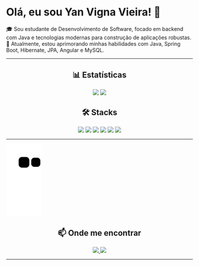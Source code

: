 <!-- GitHub README.md -->

<h1>Olá, eu sou Yan Vigna Vieira! 👋</h1> 
<p>🎓 Sou estudante de Desenvolvimento de Software, focado em backend com Java e tecnologias modernas para construção de aplicações robustas. <br>🚀 Atualmente, estou aprimorando minhas habilidades com Java, Spring Boot, Hibernate, JPA, Angular e MySQL.</p>

---

<h2 align="center">📊 Estatísticas</h2>
<p align="center">
  <img src="https://github-readme-stats.vercel.app/api?username=yanvvieira&show_icons=true&theme=radical" />
  <img src="https://github-readme-stats.vercel.app/api/top-langs/?username=yanvvieira&theme=radical" />
</p>

<h2 align="center">🛠️ Stacks</h2>
<p align="center">
  <img src="https://cdn.jsdelivr.net/gh/devicons/devicon/icons/java/java-original.svg" height="50" />
  <img src="https://cdn.jsdelivr.net/gh/devicons/devicon/icons/spring/spring-original.svg" height="50" />
  <img src="https://cdn.jsdelivr.net/gh/devicons/devicon/icons/hibernate/hibernate-original.svg" height="50" />
  <img src="https://cdn.jsdelivr.net/gh/devicons/devicon/icons/angularjs/angularjs-original.svg" height="50" />
  <img src="https://cdn.jsdelivr.net/gh/devicons/devicon/icons/mysql/mysql-original.svg" height="50" />
  <img src="https://cdn.jsdelivr.net/gh/devicons/devicon/icons/postgresql/postgresql-original.svg" height="50" />
</p>

---
![snake gif](https://github.com/yanvvieira/yanvvieira/blob/output/github-contribution-grid-snake-dark.svg)

<h2 align="center">📫 Onde me encontrar</h2>
<p align="center">
  <a href="https://github.com/yanvvieira" target="_blank">
    <img src="https://img.shields.io/badge/-GitHub-181717?style=for-the-badge&logo=github&logoColor=white" />
  </a>
  <a href="mailto:yanviviera@gmail.com" target="_blank">
    <img src="https://img.shields.io/badge/-Gmail-D14836?style=for-the-badge&logo=gmail&logoColor=white" />
  </a>
</p>

---
